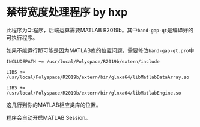 # 禁带宽度处理程序 by hxp

此程序为Qt程序，后端运算需要MATLAB R2019b。其中`band-gap-qt`是编译好的可执行程序。



如果不能运行那可能是因为MATLAB库的位置问题，需要修改`band-gap-qt.pro`中

```
INCLUDEPATH += /usr/local/Polyspace/R2019b/extern/include

LIBS += /usr/local/Polyspace/R2019b/extern/bin/glnxa64/libMatlabDataArray.so

LIBS += /usr/local/Polyspace/R2019b/extern/bin/glnxa64/libMatlabEngine.so
```

这几行到你的MATLAB相应类库的位置。



程序会自动开启MATLAB Session。